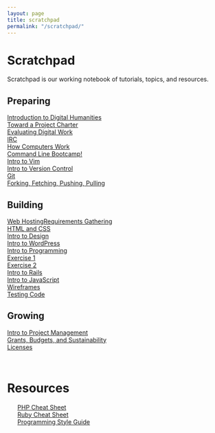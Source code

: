 ```yaml
---
layout: page
title: scratchpad
permalink: "/scratchpad/"
---
```

<h1>Scratchpad</h1>
Scratchpad is our working notebook of tutorials, topics, and resources.
<div class="scratchpad">

<div class="preparing">
<h2>Preparing</h2>
<dl>
<dt><a href= "/scratchpad/intro-to-dh/">Introduction to Digital Humanities</a></dt>
<dt><a href="/scratchpad/toward-a-project-charter/">Toward a Project Charter</a></dt>
<dt><a href="/scratchpad/evaluating-digital-work/">Evaluating Digital Work</a></dt>
<dt><a href="/scratchpad/tutorials/irc/">IRC</a></dt>
<dt><a href="scratchpad/tutorials/how-computers-work/">How Computers Work</a></dt>
<dt><a href="/scratchpad/tutorials/bash/">Command Line Bootcamp!</a></dt>
<dt><a href="/scratchpad/tutorials/vim/">Intro to Vim</a></dt>
<dt><a href="/scratchpad/intro-to-git/">Intro to Version Control</a>
<dt><a href="/scratchpad/tutorials/git/">Git</a></dt>
<dt><a href="/scratchpadhttp://www.scholarslab.org/dh-developer/forking-fetching-pushing-pulling/">Forking, Fetching, Pushing, Pulling</a></dt>
</dl>
</div>

<div class="building">
<h2>Building</h2>
<dl>
<dt><a href="/scratchpad/web-hosting">Web Hosting</a></lir
<dt><a href="/scratchpad/requirements-gathering/">Requirements Gathering</a></dt>
<dt><a href="/scratchpad/html-and-css/">HTML and CSS</a></dt>
<dt><a href="/scratchpad/intro-to-design/">Intro to Design</a></dt>
<dt><a href="/scratchpad/intro-to-wordpress/">Intro to WordPress</a></dt>
<dt><a href="/scratchpad/intro-to-programming/">Intro to Programming</a></dt>
<dt><a href="/scratchpad/programming1/">Exercise 1</a></dt>
<dt><a href="/scratchpad/programming2/">Exercise 2</a></dt>
<dt><a href="/scratchpad/intro-to-rails/">Intro to Rails</a></dt>
<dt><a href="/scratchpad/intro-to-javascript/">Intro to JavaScript</a></dt>
<dt><a href="/scratchpad/wireframes/">Wireframes</a></dt>
<dt><a href="/scratchpad/tdd/">Testing Code</a></dt>
</dl>
</div>

<div class="sharing">
<h2>Growing</h2>
<dl>
<dt><a href="/scratchpad/project-management/">Intro to Project Management</a></dt>
<dt><a href="/scratchpad/grants-budgets/">Grants, Budgets, and Sustainability</a></dt>
<dt><a href="/scratchpad/licenses/">Licenses</a></dt>
</dl>
</div>
</div>

<br style="clear:both;">
<h1>Resources</h1>
<ul>

<dt><a href="/scratchpad/php-cheatsheet">PHP Cheat Sheet</a></dt>
<dt><a href="/scratchpad/ruby-cheatsheet">Ruby Cheat Sheet</a></dt>
<dt><a href="/scratchpad/ruby-style-guide">Programming Style Guide</a></dt>
</ul>
